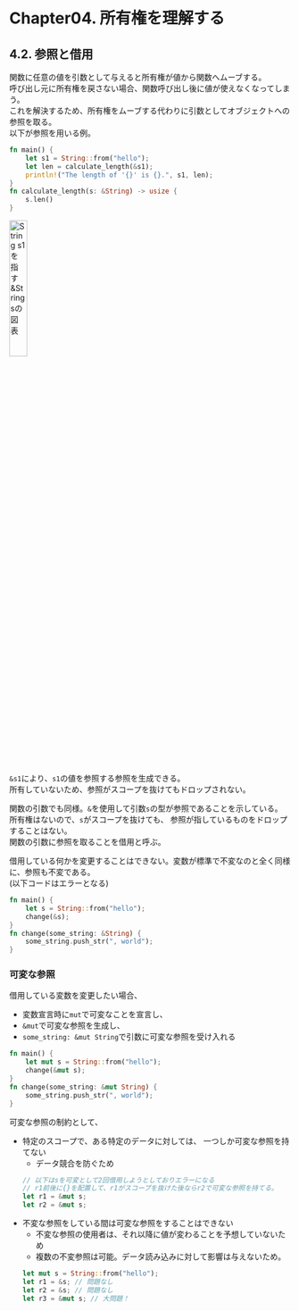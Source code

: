 # Chapter04. 所有権を理解する
## 4.2. 参照と借用
関数に任意の値を引数として与えると所有権が値から関数へムーブする。  
呼び出し元に所有権を戻さない場合、関数呼び出し後に値が使えなくなってしまう。  
これを解決するため、所有権をムーブする代わりに引数としてオブジェクトへの参照を取る。  
以下が参照を用いる例。
```Rust
fn main() {
    let s1 = String::from("hello");
    let len = calculate_length(&s1);
    println!("The length of '{}' is {}.", s1, len);
}
fn calculate_length(s: &String) -> usize {
    s.len()
}
```

<img src="https://doc.rust-jp.rs/book-ja/img/trpl04-05.svg" width="25%" title="String s1を指す&String sの図表">

`&s1`により、`s1`の値を参照する参照を生成できる。  
所有していないため、参照がスコープを抜けてもドロップされない。

関数の引数でも同様。`&`を使用して引数`s`の型が参照であることを示している。  
所有権はないので、`s`がスコープを抜けても、 参照が指しているものをドロップすることはない。  
関数の引数に参照を取ることを借用と呼ぶ。

借用している何かを変更することはできない。変数が標準で不変なのと全く同様に、参照も不変である。  
(以下コードはエラーとなる)
```Rust
fn main() {
    let s = String::from("hello");
    change(&s);
}
fn change(some_string: &String) {
    some_string.push_str(", world");
}
```
### 可変な参照
借用している変数を変更したい場合、
* 変数宣言時に`mut`で可変なことを宣言し、  
* `&mut`で可変な参照を生成し、
* `some_string: &mut String`で引数に可変な参照を受け入れる
```Rust
fn main() {
    let mut s = String::from("hello");
    change(&mut s);
}
fn change(some_string: &mut String) {
    some_string.push_str(", world");
}
```
可変な参照の制約として、
* 特定のスコープで、ある特定のデータに対しては、 一つしか可変な参照を持てない
    * データ競合を防ぐため
    ```Rust
    // 以下はsを可変として2回借用しようとしておりエラーになる
    // r1前後に{}を配置して、r1がスコープを抜けた後ならr2で可変な参照を持てる。
    let r1 = &mut s;
    let r2 = &mut s;
    ```
* 不変な参照をしている間は可変な参照をすることはできない
    * 不変な参照の使用者は、それ以降に値が変わることを予想していないため
    * 複数の不変参照は可能。データ読み込みに対して影響は与えないため。
    ```Rust
    let mut s = String::from("hello");
    let r1 = &s; // 問題なし
    let r2 = &s; // 問題なし
    let r3 = &mut s; // 大問題！
    ```